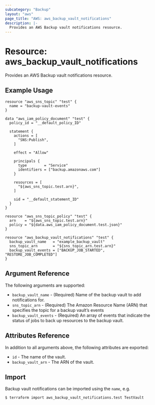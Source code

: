 ```yaml
---
subcategory: "Backup"
layout: "aws"
page_title: "AWS: aws_backup_vault_notifications"
description: |-
  Provides an AWS Backup vault notifications resource.
---
```


# Resource: aws_backup_vault_notifications

Provides an AWS Backup vault notifications resource.

## Example Usage

```hcl
resource "aws_sns_topic" "test" {
  name = "backup-vault-events"
}

data "aws_iam_policy_document" "test" {
  policy_id = "__default_policy_ID"

  statement {
    actions = [
      "SNS:Publish",
    ]

    effect = "Allow"

    principals {
      type        = "Service"
      identifiers = ["backup.amazonaws.com"]
    }

    resources = [
      "${aws_sns_topic.test.arn}",
    ]

    sid = "__default_statement_ID"
  }
}

resource "aws_sns_topic_policy" "test" {
  arn    = "${aws_sns_topic.test.arn}"
  policy = "${data.aws_iam_policy_document.test.json}"
}

resource "aws_backup_vault_notifications" "test" {
  backup_vault_name   = "example_backup_vault"
  sns_topic_arn       = "${sns_topic_arn.test.arn}"
  backup_vault_events = ["BACKUP_JOB_STARTED", "RESTORE_JOB_COMPLETED"]
}
```

## Argument Reference

The following arguments are supported:

* `backup_vault_name` - (Required) Name of the backup vault to add notifications for.
* `sns_topic_arn` - (Required) The Amazon Resource Name (ARN) that specifies the topic for a backup vault’s events
* `backup_vault_events` - (Required) An array of events that indicate the status of jobs to back up resources to the backup vault.

## Attributes Reference

In addition to all arguments above, the following attributes are exported:

* `id` - The name of the vault.
* `backup_vault_arn` - The ARN of the vault.

## Import

Backup vault notifications can be imported using the `name`, e.g.

```
$ terraform import aws_backup_vault_notifications.test TestVault
```
